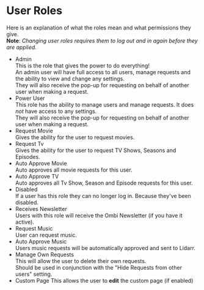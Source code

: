 # User Roles

Here is an explanation of what the roles mean and what permissions they give.  
**Note**: _Changing user roles requires them to log out and in again before they are applied._  

* Admin  
This is the role that gives the power to do everything!  
An admin user will  have full access to all users, manage requests and the ability to view and change any settings.  
They will also receive the pop-up for requesting on behalf of another user when making a request.
* Power User  
This role has the ability to manage users and manage requests. It does _not_ have access to any settings.  
They will also receive the pop-up for requesting on behalf of another user when making a request.
* Request Movie  
Gives the ability for the user to request movies.
* Request Tv  
Gives the ability for the user to request TV Shows, Seasons and Episodes.
* Auto Approve Movie  
Auto approves all movie requests for this user.
* Auto Approve TV  
Auto approves all Tv Show, Season and Episode requests for this user.
* Disabled  
If a user has this role they can no longer log in. Because they've been disabled.
* Receives Newsletter  
Users with this role will receive the Ombi Newsletter (if you have it active).
* Request Music  
User can request music.
* Auto Approve Music  
Users music requests will be automatically approved and sent to Lidarr.
* Manage Own Requests  
This will allow the user to delete their own requests.  
Should be used in conjunction with the "Hide Requests from other users" setting.
* Custom Page
This allows the user to **edit** the custom page (if enabled)
